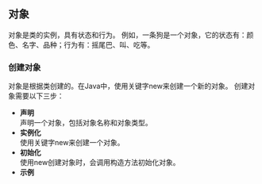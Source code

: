 ## 对象
对象是类的实例，具有状态和行为。
例如，一条狗是一个对象，它的状态有：颜色、名字、品种；行为有：摇尾巴、叫、吃等。
### 创建对象
对象是根据类创建的。在Java中，使用关键字new来创建一个新的对象。
创建对象需要以下三步：
- **声明**  
	声明一个对象，包括对象名称和对象类型。
- **实例化**  
	使用关键字new来创建一个对象。
- **初始化**  
	使用new创建对象时，会调用构造方法初始化对象。
- **示例**
```

```